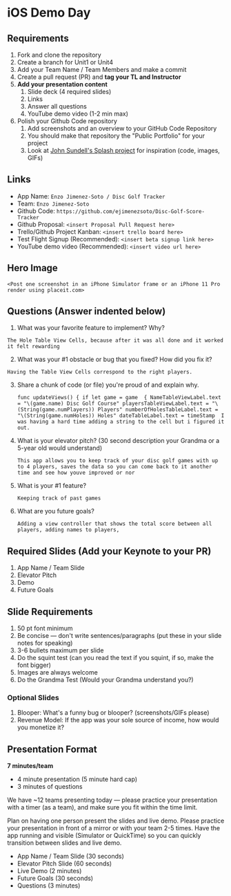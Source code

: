 # iOS Demo Day

## Requirements

1. Fork and clone the repository
2. Create a branch for Unit1 or Unit4
3. Add your Team Name / Team Members and make a commit
4. Create a pull request (PR) and **tag your TL and Instructor**
5. **Add your presentation content**
    1. Slide deck (4 required slides)
    2. Links
    3. Answer all questions 
    4. YouTube demo video (1-2 min max)
6. Polish your Github Code repository
    1. Add screenshots and an overview to your GitHub Code Repository
    2. You should make that repository the "Public Portfolio" for your project
    3. Look at [John Sundell's Splash project](https://github.com/JohnSundell/Splash) for inspiration (code, images, GIFs)


## Links

* App Name: `Enzo Jimenez-Soto / Disc Golf Tracker`
* Team: `Enzo Jimenez-Soto`
* Github Code: `https://github.com/ejimenezsoto/Disc-Golf-Score-Tracker`
* Github Proposal: `<insert Proposal Pull Request here>`
* Trello/Github Project Kanban: `<insert trello board here>`
* Test Flight Signup (Recommended): `<insert beta signup link here>`
* YouTube demo video (Recommended): `<insert video url here>`

## Hero Image

`<Post one screenshot in an iPhone Simulator frame or an iPhone 11 Pro render using placeit.com>`

## Questions (Answer indented below)

1. What was your favorite feature to implement? Why?

`The Hole Table View Cells, because after it was all done and it worked it felt rewarding`

2. What was your #1 obstacle or bug that you fixed? How did you fix it?

`Having the Table View Cells correspond to the right players.`
  
3. Share a chunk of code (or file) you're proud of and explain why.

    `func updateViews() {
    if let game = game  {
        NameTableViewLabel.text = "\(game.name) Disc Golf Course"
        playersTableViewLabel.text = "\(String(game.numPlayers)) Players"
        numberOfHolesTableLabel.text = "\(String(game.numHoles)) Holes"
        dateTableLabel.text = timeStamp  I was having a hard time adding a string to the cell but i figured it out.`
  
4. What is your elevator pitch? (30 second description your Grandma or a 5-year old would understand)

    `This app allows you to keep track of your disc golf games with up to 4 players, saves the data so you can come back to it another time and see how youve improved or nor`
  
5. What is your #1 feature?

    `Keeping track of past games`
  
6. What are you future goals?

    `Adding a view controller that shows the total score between all players, adding names to players,`

## Required Slides (Add your Keynote to your PR)

1. App Name / Team Slide
2. Elevator Pitch
3. Demo
4. Future Goals

## Slide Requirements

1. 50 pt font minimum
2. Be concise — don't write sentences/paragraphs (put these in your slide notes for speaking)
3. 3-6 bullets maximum per slide
4. Do the squint test (can you read the text if you squint, if so, make the font bigger)
6. Images are always welcome
7. Do the Grandma Test (Would your Grandma understand you?)

### Optional Slides

1. Blooper: What's a funny bug or blooper? (screenshots/GIFs please)
2. Revenue Model: If the app was your sole source of income, how would you monetize it?

## Presentation Format

**7 minutes/team**

* 4 minute presentation (5 minute hard cap)
* 3 minutes of questions

We have ~12 teams presenting today — please practice your presentation with a timer (as a team), and make sure you fit within the time limit.

Plan on having one person present the slides and live demo. Please practice your presentation in front of a mirror or with your team 2-5 times. Have the app running and visible (Simulator or QuickTime) so you can quickly transition between slides and live demo.

* App Name / Team Slide (30 seconds)
* Elevator Pitch Slide (60 seconds)
* Live Demo (2 minutes)
* Future Goals (30 seconds)
* Questions (3 minutes)
